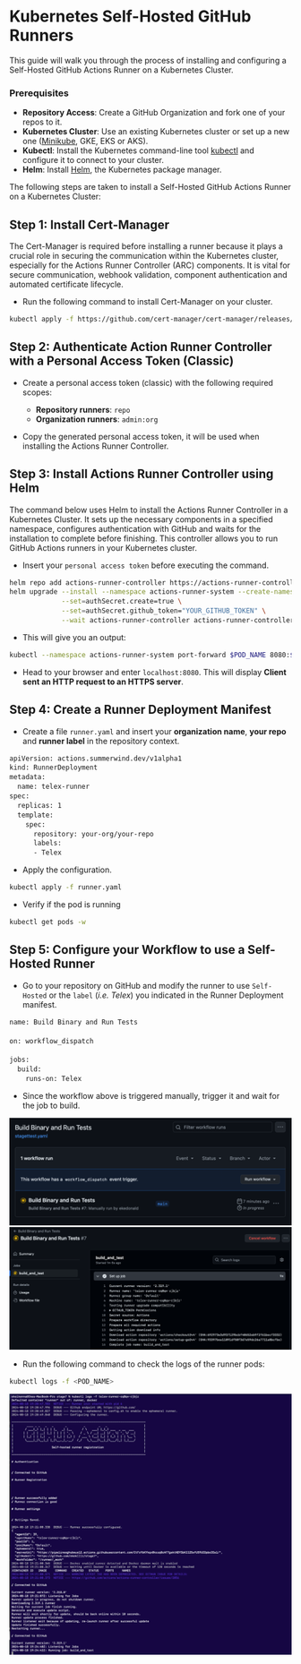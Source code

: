 # Kubernetes Self-Hosted GitHub Runners

This guide will walk you through the process of installing and configuring a Self-Hosted GitHub Actions Runner on a Kubernetes Cluster.

### Prerequisites
- **Repository Access**: Create a GitHub Organization and fork one of your repos to it.
- **Kubernetes Cluster**: Use an existing Kubernetes cluster or set up a new one ([Minikube]((https://minikube.sigs.k8s.io/docs/start/?arch=%2Fmacos%2Fx86-64%2Fstable%2Fbinary+download)), GKE, EKS or AKS).
- **Kubectl**: Install the Kubernetes command-line tool [kubectl](https://kubernetes.io/docs/tasks/tools/) and configure it to connect to your cluster.
- **Helm**: Install [Helm](https://helm.sh/docs/intro/install/), the Kubernetes package manager.

The following steps are taken to install a Self-Hosted GitHub Actions Runner on a Kubernetes Cluster:

## Step 1: Install Cert-Manager

The Cert-Manager is required before installing a runner because it plays a crucial role in securing the communication within the Kubernetes cluster, especially for the Actions Runner Controller (ARC) components. It is vital for secure communication, webhook validation, component authentication and automated certificate lifecycle.

- Run the following command to install Cert-Manager on your cluster.

```sh
kubectl apply -f https://github.com/cert-manager/cert-manager/releases/download/v1.8.2/cert-manager.yaml
```

## Step 2: Authenticate Action Runner Controller with a Personal Access Token (Classic)

- Create a personal access token (classic) with the following required scopes:

  - **Repository runners**: `repo`
  - **Organization runners**: `admin:org`

- Copy the generated personal access token, it will be used when installing the Actions Runner Controller.

## Step 3: Install Actions Runner Controller using Helm

The command below uses Helm to install the Actions Runner Controller in a Kubernetes Cluster. It sets up the necessary components in a specified namespace, configures authentication with GitHub and waits for the installation to complete before finishing. This controller allows you to run GitHub Actions runners in your Kubernetes cluster.

- Insert your `personal access token` before executing the command.

```sh
helm repo add actions-runner-controller https://actions-runner-controller.github.io/actions-runner-controller
helm upgrade --install --namespace actions-runner-system --create-namespace \
             --set=authSecret.create=true \
             --set=authSecret.github_token="YOUR_GITHUB_TOKEN" \
             --wait actions-runner-controller actions-runner-controller/actions-runner-controller
```

- This will give you an output:

```sh
kubectl --namespace actions-runner-system port-forward $POD_NAME 8080:$CONTAINER_PORT
```

- Head to your browser and enter `localhost:8080`. This will display **Client sent an HTTP request to an HTTPS server**.

## Step 4: Create a Runner Deployment Manifest

- Create a file `runner.yaml` and insert your **organization name**, **your repo** and **runner label** in the repository context.

```sh
apiVersion: actions.summerwind.dev/v1alpha1
kind: RunnerDeployment
metadata:
  name: telex-runner
spec:
  replicas: 1
  template:
    spec:
      repository: your-org/your-repo
      labels:
      - Telex
```

- Apply the configuration.

```sh
kubectl apply -f runner.yaml
```

- Verify if the pod is running

```sh
kubectl get pods -w
```

## Step 5: Configure your Workflow to use a Self-Hosted Runner
- Go to your repository on GitHub and modify the runner to use `Self-Hosted` or the `label` (_i.e. Telex_) you indicated in the Runner Deployment manifest.

```sh
name: Build Binary and Run Tests

on: workflow_dispatch

jobs:
  build:
    runs-on: Telex
```

- Since the workflow above is triggered manually, trigger it and wait for the job to build.

![runner triggered](./images/1%20runner%20trigger.png)
![runner info](./images/3%20runner%20info.png)

- Run the following command to check the logs of the runner pods:

```sh
kubectl logs -f <POD_NAME>
```

![pod logs](./images/2%20pod%20logs.png)
